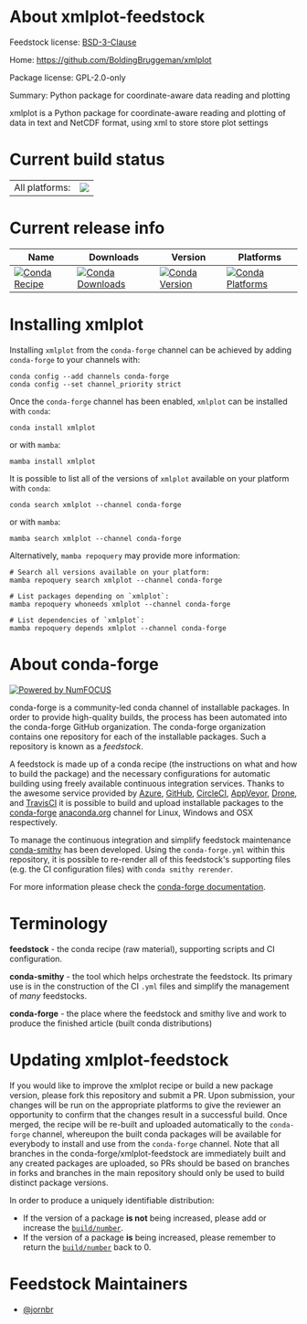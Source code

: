 About xmlplot-feedstock
=======================

Feedstock license: [BSD-3-Clause](https://github.com/conda-forge/xmlplot-feedstock/blob/main/LICENSE.txt)

Home: https://github.com/BoldingBruggeman/xmlplot

Package license: GPL-2.0-only

Summary: Python package for coordinate-aware data reading and plotting

xmlplot is a Python package for coordinate-aware reading and plotting
of data in text and NetCDF format, using xml to store store plot settings


Current build status
====================


<table><tr><td>All platforms:</td>
    <td>
      <a href="https://dev.azure.com/conda-forge/feedstock-builds/_build/latest?definitionId=22374&branchName=main">
        <img src="https://dev.azure.com/conda-forge/feedstock-builds/_apis/build/status/xmlplot-feedstock?branchName=main">
      </a>
    </td>
  </tr>
</table>

Current release info
====================

| Name | Downloads | Version | Platforms |
| --- | --- | --- | --- |
| [![Conda Recipe](https://img.shields.io/badge/recipe-xmlplot-green.svg)](https://anaconda.org/conda-forge/xmlplot) | [![Conda Downloads](https://img.shields.io/conda/dn/conda-forge/xmlplot.svg)](https://anaconda.org/conda-forge/xmlplot) | [![Conda Version](https://img.shields.io/conda/vn/conda-forge/xmlplot.svg)](https://anaconda.org/conda-forge/xmlplot) | [![Conda Platforms](https://img.shields.io/conda/pn/conda-forge/xmlplot.svg)](https://anaconda.org/conda-forge/xmlplot) |

Installing xmlplot
==================

Installing `xmlplot` from the `conda-forge` channel can be achieved by adding `conda-forge` to your channels with:

```
conda config --add channels conda-forge
conda config --set channel_priority strict
```

Once the `conda-forge` channel has been enabled, `xmlplot` can be installed with `conda`:

```
conda install xmlplot
```

or with `mamba`:

```
mamba install xmlplot
```

It is possible to list all of the versions of `xmlplot` available on your platform with `conda`:

```
conda search xmlplot --channel conda-forge
```

or with `mamba`:

```
mamba search xmlplot --channel conda-forge
```

Alternatively, `mamba repoquery` may provide more information:

```
# Search all versions available on your platform:
mamba repoquery search xmlplot --channel conda-forge

# List packages depending on `xmlplot`:
mamba repoquery whoneeds xmlplot --channel conda-forge

# List dependencies of `xmlplot`:
mamba repoquery depends xmlplot --channel conda-forge
```


About conda-forge
=================

[![Powered by
NumFOCUS](https://img.shields.io/badge/powered%20by-NumFOCUS-orange.svg?style=flat&colorA=E1523D&colorB=007D8A)](https://numfocus.org)

conda-forge is a community-led conda channel of installable packages.
In order to provide high-quality builds, the process has been automated into the
conda-forge GitHub organization. The conda-forge organization contains one repository
for each of the installable packages. Such a repository is known as a *feedstock*.

A feedstock is made up of a conda recipe (the instructions on what and how to build
the package) and the necessary configurations for automatic building using freely
available continuous integration services. Thanks to the awesome service provided by
[Azure](https://azure.microsoft.com/en-us/services/devops/), [GitHub](https://github.com/),
[CircleCI](https://circleci.com/), [AppVeyor](https://www.appveyor.com/),
[Drone](https://cloud.drone.io/welcome), and [TravisCI](https://travis-ci.com/)
it is possible to build and upload installable packages to the
[conda-forge](https://anaconda.org/conda-forge) [anaconda.org](https://anaconda.org/)
channel for Linux, Windows and OSX respectively.

To manage the continuous integration and simplify feedstock maintenance
[conda-smithy](https://github.com/conda-forge/conda-smithy) has been developed.
Using the ``conda-forge.yml`` within this repository, it is possible to re-render all of
this feedstock's supporting files (e.g. the CI configuration files) with ``conda smithy rerender``.

For more information please check the [conda-forge documentation](https://conda-forge.org/docs/).

Terminology
===========

**feedstock** - the conda recipe (raw material), supporting scripts and CI configuration.

**conda-smithy** - the tool which helps orchestrate the feedstock.
                   Its primary use is in the construction of the CI ``.yml`` files
                   and simplify the management of *many* feedstocks.

**conda-forge** - the place where the feedstock and smithy live and work to
                  produce the finished article (built conda distributions)


Updating xmlplot-feedstock
==========================

If you would like to improve the xmlplot recipe or build a new
package version, please fork this repository and submit a PR. Upon submission,
your changes will be run on the appropriate platforms to give the reviewer an
opportunity to confirm that the changes result in a successful build. Once
merged, the recipe will be re-built and uploaded automatically to the
`conda-forge` channel, whereupon the built conda packages will be available for
everybody to install and use from the `conda-forge` channel.
Note that all branches in the conda-forge/xmlplot-feedstock are
immediately built and any created packages are uploaded, so PRs should be based
on branches in forks and branches in the main repository should only be used to
build distinct package versions.

In order to produce a uniquely identifiable distribution:
 * If the version of a package **is not** being increased, please add or increase
   the [``build/number``](https://docs.conda.io/projects/conda-build/en/latest/resources/define-metadata.html#build-number-and-string).
 * If the version of a package **is** being increased, please remember to return
   the [``build/number``](https://docs.conda.io/projects/conda-build/en/latest/resources/define-metadata.html#build-number-and-string)
   back to 0.

Feedstock Maintainers
=====================

* [@jornbr](https://github.com/jornbr/)

